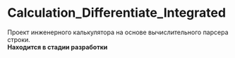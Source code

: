 # Calculation_Differentiate_Integrated
Проект инженерного калькулятора на основе вычислительного парсера строки.  <br/>
<b>Находится в стадии разработки<b>

